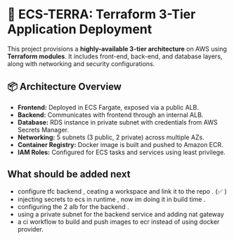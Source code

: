 # 🚀 ECS-TERRA: Terraform 3-Tier Application Deployment

This project provisions a **highly-available 3-tier architecture** on AWS using **Terraform modules**. It includes front-end, back-end, and database layers, along with networking and security configurations.

## 📦 Architecture Overview

- **Frontend:** Deployed in ECS Fargate, exposed via a public ALB.
- **Backend:** Communicates with frontend through an internal ALB.
- **Database:** RDS instance in private subnet with credentials from AWS Secrets Manager.
- **Networking:** 5 subnets (3 public, 2 private) across multiple AZs.
- **Container Registry:** Docker image is built and pushed to Amazon ECR.
- **IAM Roles:** Configured for ECS tasks and services using least privilege.

## What should be added next
-  configure tfc backend , ceating a workspace and link it to the repo  . (✅ )
- injecting secrets to ecs in runtime , now im doing it in build time  .
- configuring the 2 alb for the backend . 
- using a private subnet for the backend service and adding nat gateway
- a ci workflow to build and push images to ecr instead of using docker provider.

